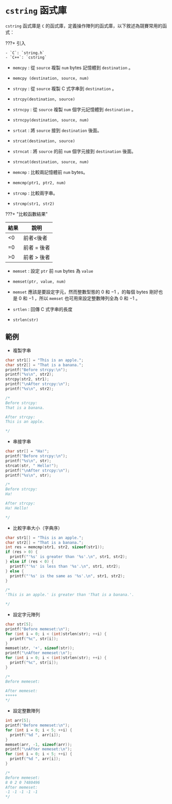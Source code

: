 #  `cstring` 函式庫

 `cstring` 函式庫是 `C` 的函式庫，定義操作陣列的函式庫，以下敘述為競賽常用的函式：

???+ 引入

    - `C`: `string.h`
    - `C++`: `cstring`

-  `memcpy` : 從 `source` 複製 `num` bytes 記憶體到 `destination` 。

-  `memcpy (destination, source, num)` 

-  `strcpy` : 從 `source` 複製 C 式字串到 `destination` 。

-  `strcpy(destination, source)` 

-  `strncpy` : 從 `source` 複製 `num` 個字元記憶體到 `destination` 。

-  `strncpy(destination, source, num)` 

-  `srtcat` : 將 `source` 接到 `destination` 後面。

-  `strcat(destination, source)` 

-  `strncat` : 將 `source` 的前 `num` 個字元接到 `destination` 後面。

-  `strncat(destination, source, num)` 

-  `memcmp` : 比較兩記憶體前 `num` bytes。

-  `memcmp(ptr1, ptr2, num)` 

-  `strcmp` : 比較兩字串。

-  `strcmp(str1, str2)` 

???+ "比較函數結果"

| 結果    | 說明       |
| ----- | -------- |
| &lt;0 | 前者&lt;後者 |
| =0    | 前者 = 後者  |
| >0    | 前者 > 後者  |

-  `memset` : 設定 `ptr` 前 `num` bytes 為 `value` 

-  `memset(ptr, value, num)` 

-  `memset` 應該是要設定字元，然而整數型態的 $0$ 和 $-1$ ，的每個 bytes 剛好也是 $0$ 和 $-1$ ，所以 `memset` 也可用來設定整數陣列全為 $0$ 和 $-1$ 。

-  `srtlen` : 回傳 C 式字串的長度

-  `strlen(str)` 

## 範例

- 複製字串

```cpp
char str1[] = "This is an apple.";
char str2[] = "That is a banana.";
printf("Before strcpy:\n");
printf("%s\n", str2);
strcpy(str2, str1);
printf("\nAfter strcpy:\n");
printf("%s\n", str2);

/*
Before strcpy:
That is a banana.

After strcpy:
This is an apple.

*/
```

- 串接字串

```cpp
char str[] = "Ha!";
printf("Before strcpy:\n");
printf("%s\n", str);
strcat(str, " Hello!");
printf("\nAfter strcpy:\n");
printf("%s\n", str);

/*
Before strcpy:
Ha!

After strcpy:
Ha! Hello!

*/
```

- 比較字串大小（字典序）

```cpp
char str1[] = "This is an apple.";
char str2[] = "That is a banana.";
int res = memcmp(str1, str2, sizeof(str1));
if (res > 0) {
  printf("'%s' is greater than '%s'.\n", str1, str2);
} else if (res < 0) {
  printf("'%s' is less than '%s'.\n", str1, str2);
} else {
  printf("'%s' is the same as '%s'.\n", str1, str2);
}

/*
'This is an apple.' is greater than 'That is a banana.'.

*/
```

- 設定字元陣列

```cpp
char str[5];
printf("Before memeset:\n");
for (int i = 0; i < (int)strlen(str); ++i) {
  printf("%c", str[i]);
}
memset(str, '+', sizeof(str));
printf("\nAfter memeset:\n");
for (int i = 0; i < (int)strlen(str); ++i) {
  printf("%c", str[i]);
}

/*
Before memeset:

After memeset:
+++++
*/
```

- 設定整數陣列

```cpp
int arr[5];
printf("Before memeset:\n");
for (int i = 0; i < 5; ++i) {
  printf("%d ", arr[i]);
}
memset(arr, -1, sizeof(arr));
printf("\nAfter memeset:\n");
for (int i = 0; i < 5; ++i) {
  printf("%d ", arr[i]);
}

/*
Before memeset:
8 0 2 0 7480496
After memeset:
-1 -1 -1 -1 -1
*/
```

[^1]:  [cstring 函式庫 in cplusplus](http://www.cplusplus.com/reference/cstring/) 
